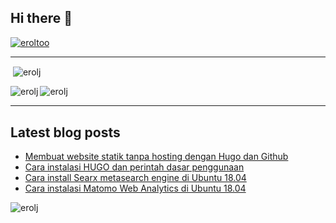 ## Hi there 👋

<p align="left"> <a href="https://twitter.com/eroltoo" target="blank"><img src="https://img.shields.io/twitter/follow/eroltoo?logo=twitter&style=for-the-badge" alt="eroltoo" /></a> </p>

---

<p>&nbsp;<img align="center" src="https://github-readme-stats.kid.or.id/api?username=erolj&show_icons=true&locale=en" alt="erolj" /></p>

<p><img align="left" src="https://github-readme-stats.kid.or.id/api/top-langs?username=erolj&show_icons=true&locale=en&layout=compact" alt="erolj" /></p>

<!-- <p><img align="center" src="https://github-readme-stats.kid.or.id/api/wakatime?username=erolj" alt="erolj" /></p> -->

<p><img align="center" src="https://github-readme-streak-stats-kid.herokuapp.com/?user=erolj&" alt="erolj" /></p>

---

## Latest blog posts

<!-- BLOG-POST-LIST:START -->
- [Membuat website statik tanpa hosting dengan Hugo dan Github](https://dev.to/erolj/membuat-website-statik-tanpa-hosting-dengan-hugo-dan-github-2hg1)
- [Cara instalasi HUGO dan perintah dasar penggunaan](https://dev.to/erolj/cara-instalasi-hugo-dan-perintah-dasar-penggunaan-5gap)
- [Cara install Searx metasearch engine di Ubuntu 18.04](https://dev.to/kawanuaid/cara-install-searx-metasearch-engine-di-ubuntu-18-04-13fi)
- [Cara instalasi Matomo Web Analytics di Ubuntu 18.04](https://dev.to/kawanuaid/cara-instalasi-matomo-web-analytics-di-ubuntu-18-04-202l)
<!-- BLOG-POST-LIST:END -->

<!--
**erolj/erolj** is a ✨ _special_ ✨ repository because its `README.md` (this file) appears on your GitHub profile.

Here are some ideas to get you started:

- 🔭 I’m currently working on ...
- 🌱 I’m currently learning ...
- 👯 I’m looking to collaborate on ...
- 🤔 I’m looking for help with ...
- 💬 Ask me about ...
- 📫 How to reach me: ...
- 😄 Pronouns: ...
- ⚡ Fun fact: ...
-->

<p align="left"> <img src="https://komarev.com/ghpvc/?username=erolj&label=Profile%20views&color=0e75b6&style=flat" alt="erolj" /> </p>
